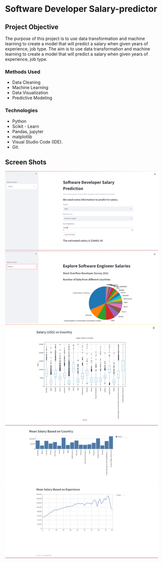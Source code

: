 # Software Developer Salary-predictor

## Project Objective
The purpose of this project is to use data transformation and machine learning to create a model that will predict a salary when given years of experience, job type. The aim is to use data transformation and machine learning to create a model that will predict a salary when given years of experience, job type.

### Methods Used
* Data Cleaning
* Machine Learning
* Data Visualization
* Predictive Modeling

### Technologies
* Python
* Scikit - Learn
* Pandas, jupyter
* matplotlib
* Visual Studio Code (IDE).
* Git.

## Screen Shots
![01 - home page](https://github.com/akshatgopal/salary-predictor/blob/main/screenshots/1.png)
![02 - predict salary](https://github.com/akshatgopal/salary-predictor/blob/main/screenshots/2.png)
![03 - explore](https://github.com/akshatgopal/salary-predictor/blob/main/screenshots/3.png)
![02 - histogram](https://github.com/akshatgopal/salary-predictor/blob/main/screenshots/4.png)
![02 - plot](https://github.com/akshatgopal/salary-predictor/blob/main/screenshots/5.png)
